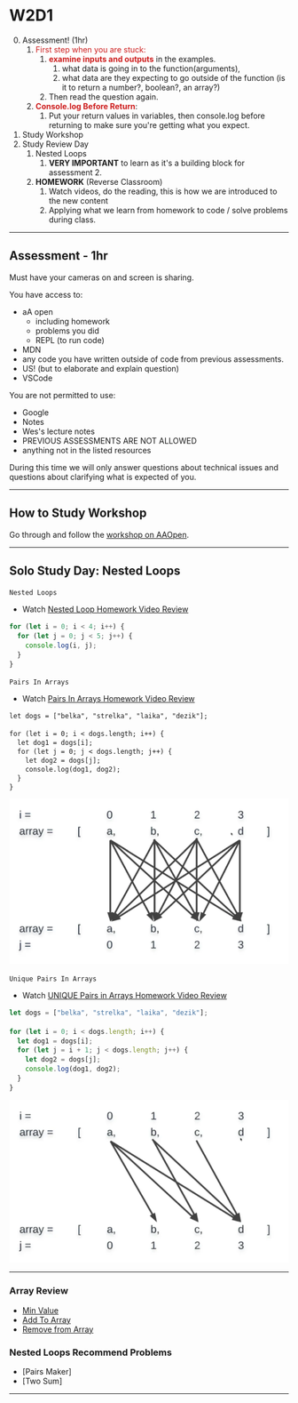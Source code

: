 # W2D1

0. Assessment! (1hr)
   1. <span style="color:#cd1d1d;">First step when you are stuck:</span>
      1. <span style="color:#cd1d1d;">**examine inputs and outputs** </span> in the examples.
         1. what data is going in to the function(arguments),  
         2. what data are they expecting to go outside of the function (is it to return a number?, boolean?, an array?)
       1. Then read the question again.
    2. <span style="color:#cd1d1d;">**Console.log Before Return**</span>: 
       1. Put your return values in variables, then console.log before returning to make sure you're getting what you expect.
1. Study Workshop
2. Study Review Day
   1. Nested Loops 
      1. **VERY IMPORTANT** to learn as it's a building block for assessment 2.
   2. **HOMEWORK** (Reverse Classroom)
      1. Watch videos, do the reading, this is how we are introduced to the new content
      2. Applying what we learn from homework to code / solve problems during class.
---
## Assessment - 1hr

Must have your cameras on and screen is sharing.

You have access to:

- aA open
  - including homework
  - problems you did
  - REPL (to run code)
- MDN
- any code you have written outside of code from previous assessments.
- US! (but to elaborate and explain question)
- VSCode


You are not permitted to use:
- Google
- Notes
- Wes's lecture notes
- PREVIOUS ASSESSMENTS ARE NOT ALLOWED
- anything not in the listed resources

During this time we will only answer questions about technical issues and
questions about clarifying what is expected of you.

---

## How to Study Workshop
Go through and follow the [workshop on AAOpen](https://open.appacademy.io/learn/js-py---pt-apr-2022-online/week-2---intermediate-functions/how-to-study-workshop).

---

## Solo Study Day: Nested Loops 

`Nested Loops`
- Watch [Nested Loop Homework Video Review](https://open.appacademy.io/learn/js-py---pt-apr-2022-online/week-1---intro-to-javascript/nested-loops)
```js
for (let i = 0; i < 4; i++) {
  for (let j = 0; j < 5; j++) {
    console.log(i, j);
  }
}
```

`Pairs In Arrays`
- Watch [Pairs In Arrays Homework Video Review](https://open.appacademy.io/learn/js-py---pt-apr-2022-online/week-1---intro-to-javascript/pairs-in-array)
```javascript=
let dogs = ["belka", "strelka", "laika", "dezik"];

for (let i = 0; i < dogs.length; i++) {
  let dog1 = dogs[i];
  for (let j = 0; j < dogs.length; j++) {
    let dog2 = dogs[j];
    console.log(dog1, dog2);
  }
}
```

![Pairs In Arrays]

`Unique Pairs In Arrays`
- Watch [UNIQUE Pairs in Arrays Homework Video Review](https://open.appacademy.io/learn/js-py---pt-apr-2022-online/week-1---intro-to-javascript/unique-pairs-in-array)
```js
let dogs = ["belka", "strelka", "laika", "dezik"];

for (let i = 0; i < dogs.length; i++) {
  let dog1 = dogs[i];
  for (let j = i + 1; j < dogs.length; j++) {
    let dog2 = dogs[j];
    console.log(dog1, dog2);
  }
}
```

![Unique Pairs In Arrays]

---
### Array Review
- [Min Value](https://open.appacademy.io/learn/js-py---pt-apr-2022-online/week-1---intro-to-javascript/min-value----)
- [Add To Array](https://open.appacademy.io/learn/js-py---pt-apr-2022-online/week-1---intro-to-javascript/add-to-array---research)
- [Remove from Array](https://open.appacademy.io/learn/js-py---pt-apr-2022-online/week-1---intro-to-javascript/remove-from-array---research)

### Nested Loops Recommend Problems
- [Pairs Maker]
- [Two Sum]

---

[unique pairs in arrays]: ./images/unique_pairs_in_arrays.png
[pairs in arrays]: ./images/pairs_in_arrays.png

